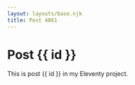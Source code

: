 ```yaml
---
layout: layouts/base.njk
title: Post 4061
---
```


# Post {{ id }}

This is post {{ id }} in my Eleventy project.
